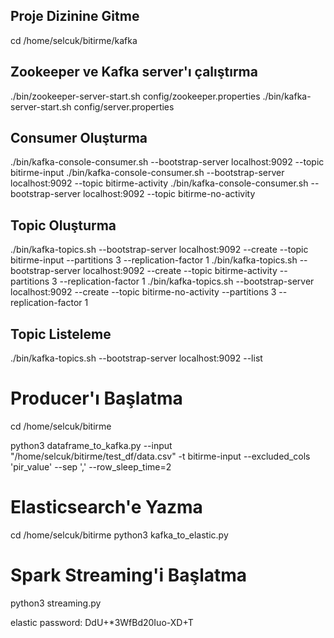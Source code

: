 ## Proje Dizinine Gitme
cd /home/selcuk/bitirme/kafka


## Zookeeper ve Kafka server'ı çalıştırma
./bin/zookeeper-server-start.sh config/zookeeper.properties
./bin/kafka-server-start.sh config/server.properties

## Consumer Oluşturma
./bin/kafka-console-consumer.sh --bootstrap-server localhost:9092 --topic bitirme-input
./bin/kafka-console-consumer.sh --bootstrap-server localhost:9092 --topic bitirme-activity
./bin/kafka-console-consumer.sh --bootstrap-server localhost:9092 --topic bitirme-no-activity


## Topic Oluşturma
./bin/kafka-topics.sh --bootstrap-server localhost:9092 --create --topic bitirme-input --partitions 3 --replication-factor 1
./bin/kafka-topics.sh --bootstrap-server localhost:9092 --create --topic bitirme-activity --partitions 3 --replication-factor 1
./bin/kafka-topics.sh --bootstrap-server localhost:9092 --create --topic bitirme-no-activity --partitions 3 --replication-factor 1

## Topic Listeleme
./bin/kafka-topics.sh --bootstrap-server localhost:9092 --list

# Producer'ı Başlatma
cd /home/selcuk/bitirme

python3 dataframe_to_kafka.py --input "/home/selcuk/bitirme/test_df/data.csv" -t bitirme-input --excluded_cols 'pir_value' --sep ',' --row_sleep_time=2


# Elasticsearch'e Yazma
cd /home/selcuk/bitirme
python3 kafka_to_elastic.py

# Spark Streaming'i Başlatma
python3 streaming.py


elastic password: DdU+*3WfBd20Iuo-XD+T


